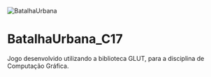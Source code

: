 ![BatalhaUrbana](https://user-images.githubusercontent.com/78621851/114249529-e0acc680-9968-11eb-97ec-5d56559485ec.jpg)
# BatalhaUrbana_C17
Jogo desenvolvido utilizando a biblioteca GLUT, para a disciplina de Computação Gráfica.
